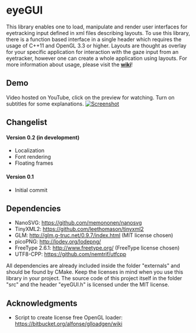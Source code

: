 # eyeGUI
This library enables one to load, manipulate and render user interfaces for eyetracking input defined in xml files describing layouts. To use this library, there is a function based interface in a single header which requires the usage of C++11 and OpenGL 3.3 or higher. Layouts are thought as overlay for your specific application for interaction with the gaze input from an eyetracker, however one can create a whole application using layouts. For more information about usage, please visit the [**wiki**](https://github.com/raphaelmenges/eyeGUI/wiki)!

## Demo
Video hosted on YouTube, click on the preview for watching. Turn on subtitles for some explanations.
[![Screenshot](https://raw.githubusercontent.com/wiki/raphaelmenges/eyeGUI/DemoVideoLink.png)](https://youtu.be/niMRX65E7IE)

## Changelist
#### Version 0.2 (in development)
* Localization
* Font rendering
* Floating frames

#### Version 0.1
* Initial commit

## Dependencies
* NanoSVG: https://github.com/memononen/nanosvg
* TinyXML2: https://github.com/leethomason/tinyxml2
* GLM: http://glm.g-truc.net/0.9.7/index.html (MIT license chosen)
* picoPNG: http://lodev.org/lodepng/
* FreeType 2.6.1: http://www.freetype.org/ (FreeType license chosen)
* UTF8-CPP: https://github.com/nemtrif/utfcpp

All dependencies are already included inside the folder "externals" and should be found by CMake. Keep the licenses in mind when you use this library in your project. The source code of this project itself in the folder "src" and the header "eyeGUI.h" is licensed under the MIT license.

## Acknowledgments
* Script to create license free OpenGL loader: https://bitbucket.org/alfonse/glloadgen/wiki
